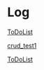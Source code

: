 # Log

[ToDoList](./blob/master/log/ToDOList.md)

[crud_test1](./blob/master/log/crud_test1.md)

[ToDoList](../../../blob/master/log/ToDoList.md)

